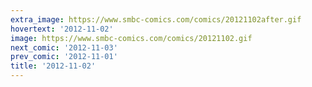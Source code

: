 ```yaml
---
extra_image: https://www.smbc-comics.com/comics/20121102after.gif
hovertext: '2012-11-02'
image: https://www.smbc-comics.com/comics/20121102.gif
next_comic: '2012-11-03'
prev_comic: '2012-11-01'
title: '2012-11-02'
---
```


